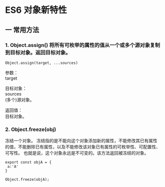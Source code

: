 # ES6 对象新特性

## 一 常用方法

### 1. Object.assign\(\) 将所有可枚举的属性的值从一个或多个源对象复制到目标对象。返回目标对象。

```
Object.assign(target, ...sources)
```

参数：  
target

目标对象：  
sources  
\(多个\)源对象。

返回值：  
目标对象。


### 2. Object.freeze(obj)
冻结一个对象。
冻结指的是不能向这个对象添加新的属性，不能修改其已有属性的值，不能删除已有属性，以及不能修改该对象已有属性的可枚举性、可配置性、可写性。
也就是说，这个对象永远是不可变的。该方法返回被冻结的对象。


```
export const objA = {
 a:'A'
}

Object.freeze(objA); 
```




